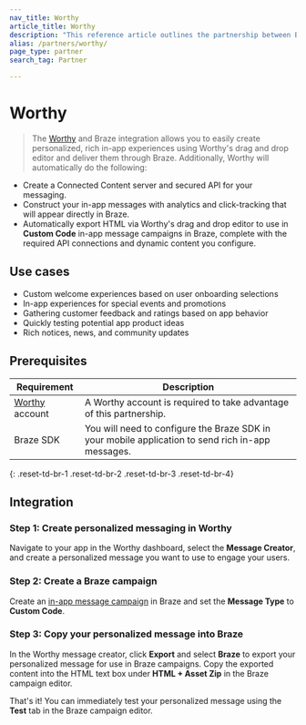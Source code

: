 ```yaml
---
nav_title: Worthy
article_title: Worthy
description: "This reference article outlines the partnership between Braze and Worthy, a message personalization platform which allows you to create personalized, rich in-app experiences and deliver them through Braze."
alias: /partners/worthy/
page_type: partner
search_tag: Partner

---
```


# Worthy

> The [Worthy](https://worthy.ai/) and Braze integration allows you to easily create personalized, rich in-app experiences using Worthy's drag and drop editor and deliver them through Braze. Additionally, Worthy will automatically do the following:

- Create a Connected Content server and secured API for your messaging.
- Construct your in-app messages with analytics and click-tracking that will appear directly in Braze.
- Automatically export HTML via Worthy's drag and drop editor to use in **Custom Code** in-app message campaigns in Braze, complete with the required API connections and dynamic content you configure.

## Use cases

- Custom welcome experiences based on user onboarding selections
- In-app experiences for special events and promotions
- Gathering customer feedback and ratings based on app behavior
- Quickly testing potential app product ideas
- Rich notices, news, and community updates

## Prerequisites

| Requirement | Description |
| --- | --- |
| [Worthy](https://worthy.ai/) account | A Worthy account is required to take advantage of this partnership. |
| Braze SDK | You will need to configure the Braze SDK in your mobile application to send rich in-app messages. |
{: .reset-td-br-1 .reset-td-br-2 .reset-td-br-3 .reset-td-br-4}

## Integration

### Step 1: Create personalized messaging in Worthy

Navigate to your app in the Worthy dashboard, select the **Message Creator**, and create a personalized message you want to use to engage your users.

### Step 2: Create a Braze campaign

Create an [in-app message campaign]({{site.baseurl}}/user_guide/message_building_by_channel/in-app_messages/create/) in Braze and set the **Message Type** to **Custom Code**.

### Step 3: Copy your personalized message into Braze

In the Worthy message creator, click **Export** and select **Braze** to export your personalized message for use in Braze campaigns. Copy the exported content into the HTML text box under **HTML + Asset Zip** in the Braze campaign editor.

That's it! You can immediately test your personalized message using the **Test** tab in the Braze campaign editor. 
